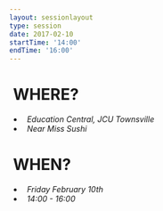 ```yaml
---
layout: sessionlayout
type: session
date: 2017-02-10
startTime: '14:00'
endTime: '16:00'
---
```


&nbsp;WHERE?
============

- &nbsp;&nbsp;*Education Central, JCU Townsville*
- &nbsp;&nbsp;*Near Miss Sushi*

&nbsp;WHEN?
===========

- &nbsp;&nbsp;*Friday February 10th* 
- &nbsp;&nbsp;*14:00 - 16:00*
